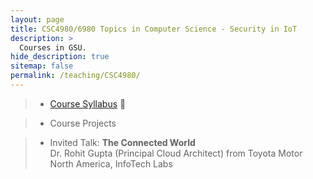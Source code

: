 ```yaml
---
layout: page
title: CSC4980/6980 Topics in Computer Science - Security in IoT
description: >
  Courses in GSU.
hide_description: true
sitemap: false
permalink: /teaching/CSC4980/
---
```


> - [Course Syllabus](Syllabus-CSC4980&6980.pdf) 📃 <br>

> - Course Projects <br>

> - Invited Talk: **The Connected World** <br>
> Dr. Rohit Gupta (Principal Cloud Architect) from Toyota Motor North America, InfoTech Labs <br>